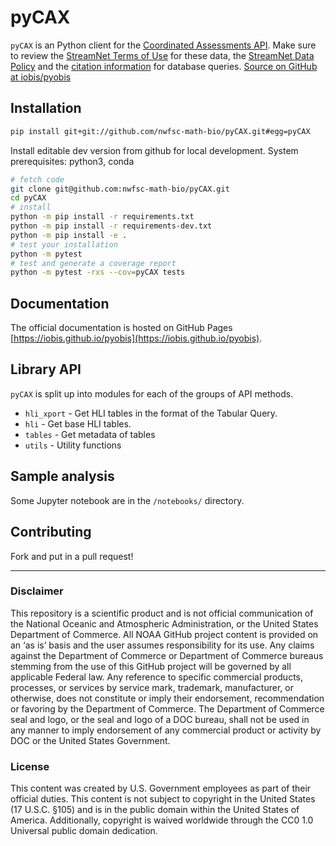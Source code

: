 # pyCAX

<!--
[![pypi](https://img.shields.io/pypi/v/pyobis.svg)](https://pypi.python.org/pypi/pyobis)
[![Conda Version](https://img.shields.io/conda/vn/conda-forge/pyobis.svg)](https://anaconda.org/conda-forge/pyobis)
[![docs](https://github.com/iobis/pyobis/actions/workflows/deploy-docs.yml/badge.svg)](https://iobis.github.ic/pyobis)
[![tests](https://github.com/iobis/pyobis/actions/workflows/tests.yml/badge.svg)](https://github.com/iobis/pyobis/actions/workflows/tests.yml)
-->

`pyCAX` is an Python client for the [Coordinated Assessments API](https://www.streamnet.org/resources/exchange-tools/rest-api-documentation/). Make sure to review the [StreamNet Terms of Use](https://nwfsc-math-bio.github.io/rCAX/articles/terms.html) for these data, the [StreamNet Data Policy](https://www.streamnet.org/resources/exchange-tools/data-agreements/) and the [citation information](https://www.streamnet.org/resources/citing-sn/) for database queries.
[Source on GitHub at iobis/pyobis](https://github.com/iobis/pyobis)

## Installation

```bash
pip install git+git://github.com/nwfsc-math-bio/pyCAX.git#egg=pyCAX
```

Install editable dev version from github for local development. System prerequisites: python3, conda

```bash
# fetch code
git clone git@github.com:nwfsc-math-bio/pyCAX.git
cd pyCAX
# install
python -m pip install -r requirements.txt
python -m pip install -r requirements-dev.txt
python -m pip install -e .
# test your installation
python -m pytest
# test and generate a coverage report
python -m pytest -rxs --cov=pyCAX tests
```




## Documentation

The official documentation is hosted on GitHub Pages [https://iobis.github.io/pyobis](https://iobis.github.io/pyobis).

## Library API

`pyCAX` is split up into modules for each of the groups of API methods.

+ `hli_xport` - Get HLI tables in the format of the Tabular Query.
+ `hli` - Get base HLI tables.
+ `tables` - Get metadata of tables
+ `utils` - Utility functions

## Sample analysis

Some Jupyter notebook are in the `/notebooks/` directory.

## Contributing

Fork and put in a pull request!



<hr>

### Disclaimer

This repository is a scientific product and is not official communication of the National Oceanic and Atmospheric Administration, or the United States Department of Commerce. All NOAA GitHub project content is provided on an ‘as is’ basis and the user assumes responsibility for its use. Any claims against the Department of Commerce or Department of Commerce bureaus stemming from the use of this GitHub project will be governed by all applicable Federal law. Any reference to specific commercial products, processes, or services by service mark, trademark, manufacturer, or otherwise, does not constitute or imply their endorsement, recommendation or favoring by the Department of Commerce. The Department of Commerce seal and logo, or the seal and logo of a DOC bureau, shall not be used in any manner to imply endorsement of any commercial product or activity by DOC or the United States Government.

### License

This content was created by U.S. Government employees as part of their official duties. This content is not subject to copyright in the United States (17 U.S.C. §105) and is in the public domain within the United States of America. Additionally, copyright is waived worldwide through the CC0 1.0 Universal public domain dedication.


